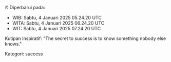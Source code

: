 ⏰ Diperbarui pada:
- WIB: Sabtu, 4 Januari 2025 05.24.20 UTC
- WITA: Sabtu, 4 Januari 2025 06.24.20 UTC
- WIT: Sabtu, 4 Januari 2025 07.24.20 UTC

Kutipan Inspiratif:
"The secret to success is to know something nobody else knows."


Kategori: success

